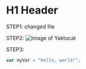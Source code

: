 # H1 Header
STEP1:
changed file

STEP2:
![Image of Yaktocat](https://octodex.github.com/images/yaktocat.png)

STEP3:
``` javascript 
var myVar = "Hello, world!";
